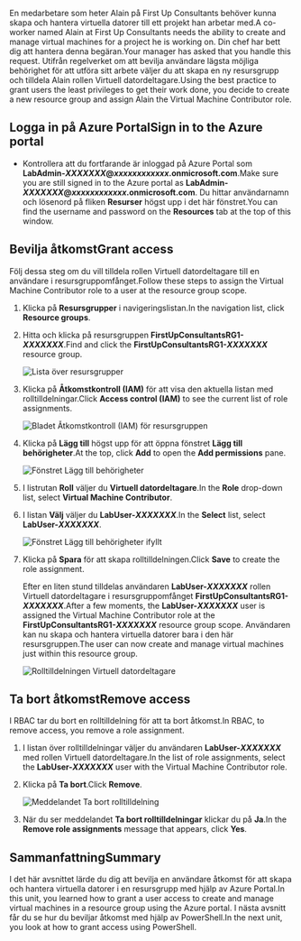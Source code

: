 <span data-ttu-id="e46e3-101">En medarbetare som heter Alain på First Up Consultants behöver kunna skapa och hantera virtuella datorer till ett projekt han arbetar med.</span><span class="sxs-lookup"><span data-stu-id="e46e3-101">A co-worker named Alain at First Up Consultants needs the ability to create and manage virtual machines for a project he is working on.</span></span> <span data-ttu-id="e46e3-102">Din chef har bett dig att hantera denna begäran.</span><span class="sxs-lookup"><span data-stu-id="e46e3-102">Your manager has asked that you handle this request.</span></span> <span data-ttu-id="e46e3-103">Utifrån regelverket om att bevilja användare lägsta möjliga behörighet för att utföra sitt arbete väljer du att skapa en ny resursgrupp och tilldela Alain rollen Virtuell datordeltagare.</span><span class="sxs-lookup"><span data-stu-id="e46e3-103">Using the best practice to grant users the least privileges to get their work done, you decide to create a new resource group and assign Alain the Virtual Machine Contributor role.</span></span>

## <a name="sign-in-to-the-azure-portal"></a><span data-ttu-id="e46e3-104">Logga in på Azure Portal</span><span class="sxs-lookup"><span data-stu-id="e46e3-104">Sign in to the Azure portal</span></span>

- <span data-ttu-id="e46e3-105">Kontrollera att du fortfarande är inloggad på Azure Portal som **LabAdmin-_XXXXXXX_@_xxxxxxxxxxxx_.onmicrosoft.com**.</span><span class="sxs-lookup"><span data-stu-id="e46e3-105">Make sure you are still signed in to the Azure portal as **LabAdmin-_XXXXXXX_@_xxxxxxxxxxxx_.onmicrosoft.com**.</span></span> <span data-ttu-id="e46e3-106">Du hittar användarnamn och lösenord på fliken **Resurser** högst upp i det här fönstret.</span><span class="sxs-lookup"><span data-stu-id="e46e3-106">You can find the username and password on the **Resources** tab at the top of this window.</span></span>

## <a name="grant-access"></a><span data-ttu-id="e46e3-107">Bevilja åtkomst</span><span class="sxs-lookup"><span data-stu-id="e46e3-107">Grant access</span></span>

<span data-ttu-id="e46e3-108">Följ dessa steg om du vill tilldela rollen Virtuell datordeltagare till en användare i resursgruppomfånget.</span><span class="sxs-lookup"><span data-stu-id="e46e3-108">Follow these steps to assign the Virtual Machine Contributor role to a user at the resource group scope.</span></span>

1. <span data-ttu-id="e46e3-109">Klicka på **Resursgrupper** i navigeringslistan.</span><span class="sxs-lookup"><span data-stu-id="e46e3-109">In the navigation list, click **Resource groups**.</span></span>

1. <span data-ttu-id="e46e3-110">Hitta och klicka på resursgruppen **FirstUpConsultantsRG1-_XXXXXXX_**.</span><span class="sxs-lookup"><span data-stu-id="e46e3-110">Find and click the **FirstUpConsultantsRG1-_XXXXXXX_** resource group.</span></span>

   ![Lista över resursgrupper](../media-draft/5-resource-groups.png)

1. <span data-ttu-id="e46e3-112">Klicka på **Åtkomstkontroll (IAM)** för att visa den aktuella listan med rolltilldelningar.</span><span class="sxs-lookup"><span data-stu-id="e46e3-112">Click **Access control (IAM)** to see the current list of role assignments.</span></span>

   ![Bladet Åtkomstkontroll (IAM) för resursgruppen](../media-draft/5-resource-group-access-control.png)

1. <span data-ttu-id="e46e3-114">Klicka på **Lägg till** högst upp för att öppna fönstret **Lägg till behörigheter**.</span><span class="sxs-lookup"><span data-stu-id="e46e3-114">At the top, click **Add** to open the **Add permissions** pane.</span></span>

   ![Fönstret Lägg till behörigheter](../media-draft/5-add-permissions.png)

1. <span data-ttu-id="e46e3-116">I listrutan **Roll** väljer du **Virtuell datordeltagare**.</span><span class="sxs-lookup"><span data-stu-id="e46e3-116">In the **Role** drop-down list, select **Virtual Machine Contributor**.</span></span>

1. <span data-ttu-id="e46e3-117">I listan **Välj** väljer du **LabUser-_XXXXXXX_**.</span><span class="sxs-lookup"><span data-stu-id="e46e3-117">In the **Select** list, select **LabUser-_XXXXXXX_**.</span></span>

   ![Fönstret Lägg till behörigheter ifyllt](../media-draft/5-add-permissions-save.png)

1. <span data-ttu-id="e46e3-119">Klicka på **Spara** för att skapa rolltilldelningen.</span><span class="sxs-lookup"><span data-stu-id="e46e3-119">Click **Save** to create the role assignment.</span></span>

   <span data-ttu-id="e46e3-120">Efter en liten stund tilldelas användaren **LabUser-_XXXXXXX_** rollen Virtuell datordeltagare i resursgruppomfånget **FirstUpConsultantsRG1-_XXXXXXX_**.</span><span class="sxs-lookup"><span data-stu-id="e46e3-120">After a few moments, the **LabUser-_XXXXXXX_** user is assigned the Virtual Machine Contributor role at the **FirstUpConsultantsRG1-_XXXXXXX_** resource group scope.</span></span> <span data-ttu-id="e46e3-121">Användaren kan nu skapa och hantera virtuella datorer bara i den här resursgruppen.</span><span class="sxs-lookup"><span data-stu-id="e46e3-121">The user can now create and manage virtual machines just within this resource group.</span></span>

   ![Rolltilldelningen Virtuell datordeltagare](../media-draft/5-vm-contributor-assignment.png)

## <a name="remove-access"></a><span data-ttu-id="e46e3-123">Ta bort åtkomst</span><span class="sxs-lookup"><span data-stu-id="e46e3-123">Remove access</span></span>

<span data-ttu-id="e46e3-124">I RBAC tar du bort en rolltilldelning för att ta bort åtkomst.</span><span class="sxs-lookup"><span data-stu-id="e46e3-124">In RBAC, to remove access, you remove a role assignment.</span></span>

1. <span data-ttu-id="e46e3-125">I listan över rolltilldelningar väljer du användaren **LabUser-_XXXXXXX_** med rollen Virtuell datordeltagare.</span><span class="sxs-lookup"><span data-stu-id="e46e3-125">In the list of role assignments, select the **LabUser-_XXXXXXX_** user with the Virtual Machine Contributor role.</span></span>

1. <span data-ttu-id="e46e3-126">Klicka på **Ta bort**.</span><span class="sxs-lookup"><span data-stu-id="e46e3-126">Click **Remove**.</span></span>

   ![Meddelandet Ta bort rolltilldelning](../media-draft/5-remove-role-assignment.png)

1. <span data-ttu-id="e46e3-128">När du ser meddelandet **Ta bort rolltilldelningar** klickar du på **Ja**.</span><span class="sxs-lookup"><span data-stu-id="e46e3-128">In the **Remove role assignments** message that appears, click **Yes**.</span></span>

## <a name="summary"></a><span data-ttu-id="e46e3-129">Sammanfattning</span><span class="sxs-lookup"><span data-stu-id="e46e3-129">Summary</span></span>

<span data-ttu-id="e46e3-130">I det här avsnittet lärde du dig att bevilja en användare åtkomst för att skapa och hantera virtuella datorer i en resursgrupp med hjälp av Azure Portal.</span><span class="sxs-lookup"><span data-stu-id="e46e3-130">In this unit, you learned how to grant a user access to create and manage virtual machines in a resource group using the Azure portal.</span></span> <span data-ttu-id="e46e3-131">I nästa avsnitt får du se hur du beviljar åtkomst med hjälp av PowerShell.</span><span class="sxs-lookup"><span data-stu-id="e46e3-131">In the next unit, you look at how to grant access using PowerShell.</span></span>
